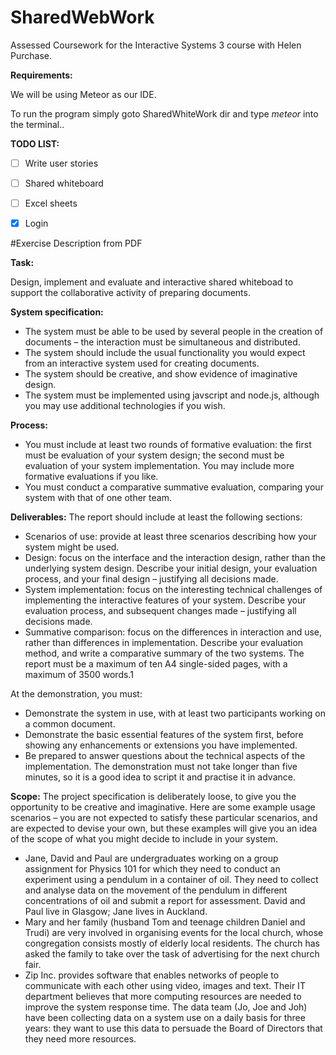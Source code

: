 # SharedWebWork
Assessed Coursework for the Interactive Systems 3 course with Helen Purchase.

**Requirements:**

We will be using Meteor as our IDE.

To run the program simply goto SharedWhiteWork dir and type *meteor* into the terminal..

**TODO LIST:**
- [ ] Write user stories
- [ ] Shared whiteboard
- [ ] Excel sheets
- [x] Login


#Exercise Description from PDF


**Task:**

Design, implement and evaluate and interactive shared whiteboad to support the collaborative activity of preparing documents.

**System specification:**
* The system must be able to be used by several people in the creation of documents – the interaction must be simultaneous and distributed.
* The system should include the usual functionality you would expect from an interactive system used for creating documents.
* The system should be creative, and show evidence of imaginative design.
* The system must be implemented using javscript and node.js, although you may use additional technologies if you wish.

**Process:**
* You must include at least two rounds of formative evaluation: the first must be evaluation of your system design; the second must be evaluation of your system implementation. You may include more formative evaluations if you like.
* You must conduct a comparative summative evaluation, comparing your system with that of one other team.

**Deliverables:**
The report should include at least the following sections:
* Scenarios of use: provide at least three scenarios describing how your system might be used.
* Design: focus on the interface and the interaction design, rather than the underlying system design. Describe your initial design, your evaluation process, and your final design – justifying all decisions made.
* System implementation: focus on the interesting technical challenges of implementing the interactive features of your system. Describe your evaluation process, and subsequent changes made – justifying all decisions made.
* Summative comparison: focus on the differences in interaction and use, rather than differences in implementation. Describe your evaluation method, and write a comparative summary of the two systems.
The report must be a maximum of ten A4 single-sided pages, with a maximum of 3500 words.1

At the demonstration, you must:

* Demonstrate the system in use, with at least two participants working on a common
document.
* Demonstrate the basic essential features of the system first, before showing any
enhancements or extensions you have implemented.
* Be prepared to answer questions about the technical aspects of the implementation.
The demonstration must not take longer than five minutes, so it is a good idea to script it and practise
it in advance.

**Scope:**
The project specification is deliberately loose, to give you the opportunity to be creative and
imaginative. Here are some example usage scenarios – you are not expected to satisfy these particular
scenarios, and are expected to devise your own, but these examples will give you an idea of the scope
of what you might decide to include in your system.
* Jane, David and Paul are undergraduates working on a group assignment for Physics 101 for
which they need to conduct an experiment using a pendulum in a container of oil. They need
to collect and analyse data on the movement of the pendulum in different concentrations of
oil and submit a report for assessment. David and Paul live in Glasgow; Jane lives in Auckland.
* Mary and her family (husband Tom and teenage children Daniel and Trudi) are very involved in
organising events for the local church, whose congregation consists mostly of elderly local
residents. The church has asked the family to take over the task of advertising for the next
church fair.
* Zip Inc. provides software that enables networks of people to communicate with each other
using video, images and text. Their IT department believes that more computing resources are
needed to improve the system response time. The data team (Jo, Joe and Joh) have been
collecting data on a system use on a daily basis for three years: they want to use this data to
persuade the Board of Directors that they need more resources.
